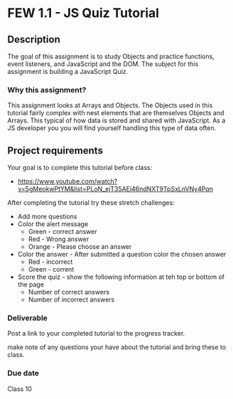 # FEW 1.1 - JS Quiz Tutorial

## Description 

The goal of this assignment is to study Objects and practice functions, event listeners, and JavaScript and the DOM. The subject for this assignment is building a JavaScript Quiz. 

### Why this assignment?

This assignment looks at Arrays and Objects. The Objects used in this tutorial fairly complex with nest elements that are themselves Objects and Arrays. This typical of how data is stored and shared with JavaScript. As a JS developer you you will find yourself handling this type of data often.  

## Project requirements

Your goal is to complete this tutorial before class: 

- https://www.youtube.com/watch?v=5gMeokwPtYM&list=PLoN_ejT35AEi46ndNXT9TpSxLnVNy4Pqn

After completing the tutorial try these stretch challenges: 

- Add more questions
- Color the alert message
  - Green - correct answer
  - Red - Wrong answer
  - Orange - Please choose an answer
- Color the answer - After submitted a question color the chosen answer
  - Red - incorrect
  - Green - corrent
- Score the quiz - show the following information at teh top or bottom of the page
  - Number of correct answers
  - Number of incorrect answers

### Deliverable

Post a link to your completed tutorial to the progress tracker. 

make note of any questions your have about the tutorial and bring these to class. 

### Due date

Class 10
